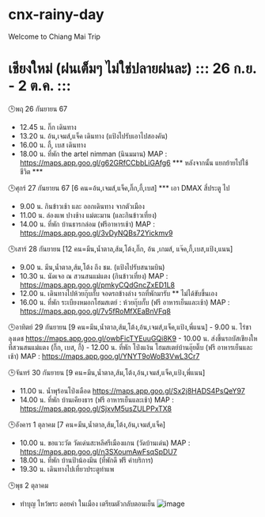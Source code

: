 # cnx-rainy-day
Welcome to Chiang Mai Trip

เชียงใหม่ (ฝนเต็มๆ ไม่ใช่ปลายฝนละ) 
::: 26 ก.ย. - 2 ต.ค. :::
==========================
🕒พฤ 26 กันยายน 67 
 - 12.45 น.  กิ๊ก เดินทาง
 - 13.20 น.  อ้น,เจมส์,แจ็ค เดินทาง 
(แป้งไปรับเอาไปสองคัน)
 - 16.00 น.  กี้, เบส เดินทาง
 - 18.00 น.  ที่พัก the artel nimman (นินมมาน)
MAP : https://maps.app.goo.gl/g62GRfCCbbLiGAfg6
  *** หลังจากนั้น แยกย้ายไปใช้ชีวิต ***

🕒ศุกร์ 27 กันยายน 67
[6 คน=อ้น,เจมส์,แจ็ค,กิ๊ก,กี้,เบส]  *** เอา DMAX สี่ประตู ไป 
 - 9.00 น.  กินข้าวเช้า และ ออกเดินทาง จากตัวเมือง
 - 11.00 น.  ล่องแพ ปางช้าง แม่ตะมาน (และกินข้าวเที่ยง)
 - 14.00 น.  ที่พัก บ้านธารกล่อม (ฟรีอาหารเช้า)
MAP : https://maps.app.goo.gl/3vDyNQBs72Yickmv9

🕒เสาร์ 28 กันยายน
[12 คน=มีน,น้ำตาล,ส้ม,โต้ง,กิ๊ก, อ้น ,เกมส์, แจ๊ค,กี้,เบส,แป้ง,แนน]
 - 9.00 น.   มีน,น้ำตาล,ส้ม,โต้ง ถึง ชม. (แป้งไปรับสนามบิน)
 - 10.30 น.  นัดเจอ ณ สวนสนแม่แตง (กินข้าวเที่ยง)
MAP : https://maps.app.goo.gl/pmkyCQdGncZxED1L8
 - 12.00 น.  เดินทางไปห้วยกุ๊บกั๊บ จอดรถข้างล่าง รถที่พักมารับ ** ไม่ได้ขับขึ้นเอง
 - 16.00 น.  ที่พัก ระเบียงหมอกโฮมสเตย์ : ห้วยกุ๊บกั๊บ (ฟรี อาหารเย็นและเช้า)
MAP : https://maps.app.goo.gl/7v5fRoMfXEaBnVFq8

🕒อาทิตย์ 29 กันยายน 
[9 คน=มีน,น้ำตาล,ส้ม,โต้ง,อ้น,เจมส์,แจ็ค,แป้ง,พี่แนน]
    - 9.00 น. ไร่ชาลุงเดช https://maps.app.goo.gl/owbFicTYEuuGQi8K9
    - 10.00 น.  ส่งขึ้นรถบัสเชียงใหที่สวนสนแม่แตง (กิ๊ก, เบส, กี้)
    - 12.00 น.  ที่พัก โป่งแง้น โฮมสเตย์บ้านอุ๊ยติ๊บ (ฟรี อาหารเย็นและเช้า)
    MAP : https://maps.app.goo.gl/YNYT9oWoB3VwL3Cr7
    
🕒จันทร์ 30 กันยายน
[9 คน=มีน,น้ำตาล,ส้ม,โต้ง,อ้น,เจมส์,แจ็ค,แป้ง,พี่แนน]
   - 11.00 น. น้ำพุร้อนโป่งเดือด https://maps.app.goo.gl/Sx2j8HADS4PsQeY97
   - 14.00 น.  ที่พัก บ้านเคียงธาร (ฟรี อาหารเย็นและเช้า)
MAP : https://maps.app.goo.gl/SjxvM5usZULPPxTX8

🕒อังคาร 1 ตุลาคม
[7 คน=มีน,น้ำตาล,ส้ม,โต้ง,อ้น,เจมส์,แจ็ค]
 - 10.00 น. ขอแวะวัด วัดเด่นสะหลีศรีเมืองแกน (วัดบ้านเด่น)​
MAP : https://maps.app.goo.gl/n3SXoumAwFsqSpDU7
 - 18.00 น. ที่พัก บ้านป้าน้องมีน (ที่พักดี ฟรี ค่าบริการ)
 - 19.30 น. เดินทางไปเที่ยวประตูท่าแพ

🕒พุธ 2 ตุลาคม
 - ทำบุญ ไหว้พระ ดอยคำ ในเมือง เตรียมตัวกลับตอนเย็น
![image](https://github.com/user-attachments/assets/52386e13-d835-47f3-b2b0-f5d291f3c18f)
